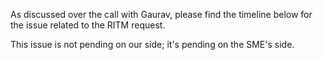 As discussed over the call with Gaurav, please find the timeline below for the issue related to the RITM request.

This issue is not pending on our side; it's pending on the SME's side.
